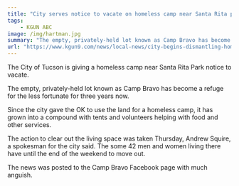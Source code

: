 ```yaml
---
title: "City serves notice to vacate on homeless camp near Santa Rita park"
tags:
    - KGUN ABC
image: /img/hartman.jpg
summary: "The empty, privately-held lot known as Camp Bravo has become a refuge for the less fortunate for three years now."
url: "https://www.kgun9.com/news/local-news/city-begins-dismantling-homeless-camp-near-santa-rita-park"
---
```


The City of Tucson is giving a homeless camp near Santa Rita Park notice to vacate.

The empty, privately-held lot known as Camp Bravo has become a refuge for the less fortunate for three years now.

Since the city gave the OK to use the land for a homeless camp, it has grown into a compound with tents and volunteers helping with food and other services.

The action to clear out the living space was taken Thursday, Andrew Squire, a spokesman for the city said. The some 42 men and women living there have until the end of the weekend to move out.

The news was posted to the Camp Bravo Facebook page with much anguish.
